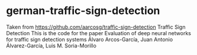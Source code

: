 # german-traffic-sign-detection
Taken from https://github.com/aarcosg/traffic-sign-detection   Traffic Sign Detection This is the code for the paper  Evaluation of deep neural networks for traffic sign detection systems  Álvaro Arcos-García, Juan Antonio Álvarez-García, Luis M. Soria-Morillo 
